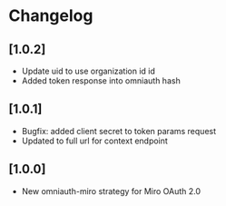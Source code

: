 # Changelog

## [1.0.2]

- Update uid to use organization id id
- Added token response into omniauth hash

## [1.0.1]

- Bugfix: added client secret to token params request
- Updated to full url for context endpoint

## [1.0.0]

- New omniauth-miro strategy for Miro OAuth 2.0
